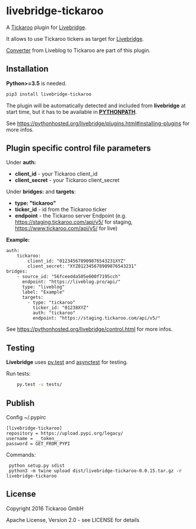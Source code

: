 # livebridge-tickaroo

A [Tickaroo](https://www.tickaroo.com) plugin for [Livebridge](https://github.com/dpa-newslab/livebridge).

It allows to use Tickaroo tickers as target for [Livebridge](https://github.com/dpa-newslab/livebridge). 

[Converter](livebridge_tickaroo/converters/) from Liveblog to Tickaroo are part of this plugin.

## Installation
**Python>=3.5** is needed.
```sh
pip3 install livebridge-tickaroo
```
The plugin will be automatically detected and included from **livebridge** at start time, but it has to be available in **[PYTHONPATH](https://docs.python.org/3/using/cmdline.html#envvar-PYTHONPATH)**.

See https://pythonhosted.org/livebridge/plugins.html#installing-plugins for more infos.

## Plugin specific control file parameters
Under **auth:**
* **client_id** - your Tickaroo client_id
* **client_secret** - your Tickaroo client_secret

Under **bridges:** and **targets**:
* **type: "tickaroo"**
* **ticker_id** - id from the Tickaroo ticker
* **endpoint** - the Tickaroo server Endpoint (e.g. https://staging.tickaroo.com/api/v5/ for staging, https://www.tickaroo.com/api/v5/ for live)

**Example:**
```
auth:
    tickaroo:
        client_id: "012345678909876543231XYZ"
        client_secret: "XYZ012345678909876543231"
bridges:
    - source_id: "56fceedda505e600f7195cch"
      endpoint: "https://liveblog.pro/api/"
      type: "liveblog"
      label: "Example"
      targets:
        - type: "tickaroo"
          ticker_id: "01238XYZ"
          auth: "tickaroo"
          endpoint: "https://staging.tickaroo.com/api/v5/"
```

See https://pythonhosted.org/livebridge/control.html for more infos.


## Testing
**Livebridge** uses [py.test](http://pytest.org/) and [asynctest](http://asynctest.readthedocs.io/) for testing.

Run tests:

```sh
    py.test -v tests/
```

## Publish

Config ~/.pypirc
    
    [livebridge-tickaroo]
    repository = https://upload.pypi.org/legacy/
    username = __token__
    password = GET_FROM_PYPI

Commands:

     python setup.py sdist
     python3 -m twine upload dist/livebridge-tickaroo-0.0.15.tar.gz -r livebridge-tickaroo

## License
Copyright 2016 Tickaroo GmbH

Apache License, Version 2.0 - see LICENSE for details
